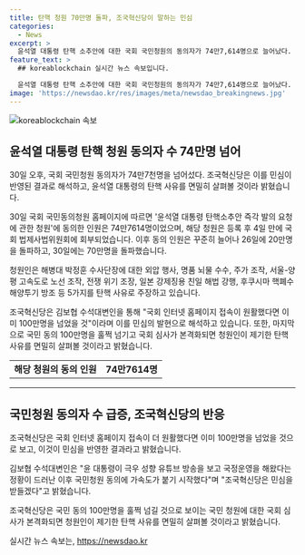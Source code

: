 ```yaml
---
title: 탄핵 청원 70만명 돌파, 조국혁신당이 말하는 민심
categories:
  - News
excerpt: >
  윤석열 대통령 탄핵 소추안에 대한 국회 국민청원의 동의자가 74만7,614명으로 늘어났다. 조국혁신당은 이를 민심의 반영이라고 주장하며, 윤 대통령의 탄핵 사유를 검토할 것을 밝혔다. 동의자 수는 계속해서 증가하며, 해당 청원은 외압 행사, 뇌물 수수, 전쟁 위기 조장, 일본 강제징용 해법 등을 탄핵 사유로 제시하고 있다. 조국혁신당은 국민 동의 100만명 달성을 예상하고 국회 심사를 요구하며, 윤 대통령의 극우 성향 유튜브 방송에 대한 비판도 이어지고 있다.
feature_text: >
  ## koreablockchain 실시간 뉴스 속보입니다.

  윤석열 대통령 탄핵 소추안에 대한 국회 국민청원의 동의자가 74만7,614명으로 늘어났다. 조국혁신당은 이를 민심의 반영이라고 주장하며, 윤 대통령의 탄핵 사유를 검토할 것을 밝혔다. 동의자 수는 계속해서 증가하며, 해당 청원은 외압 행사, 뇌물 수수, 전쟁 위기 조장, 일본 강제징용 해법 등을 탄핵 사유로 제시하고 있다. 조국혁신당은 국민 동의 100만명 달성을 예상하고 국회 심사를 요구하며, 윤 대통령의 극우 성향 유튜브 방송에 대한 비판도 이어지고 있다.
image: 'https://newsdao.kr/res/images/meta/newsdao_breakingnews.jpg'
---
```


<p><img src="https://newsdao.kr/res/images/meta/newsdao_breakingnews.jpg" alt="koreablockchain 속보" /></p>

<h2 data-ke-size="size26">윤석열 대통령 탄핵 청원 동의자 수 74만명 넘어</h2>

<p data-ke-size="size16">30일 오후, 국회 국민청원 동의자가 74만7천명을 넘어섰다. 조국혁신당은 이를 민심이 반영된 결과로 해석하고, 윤석열 대통령의 탄핵 사유를 면밀히 살펴볼 것이라 밝혔습니다.</p>

<p data-ke-size="size16">30일 국회 국민동의청원 홈페이지에 따르면 '윤석열 대통령 탄핵소추안 즉각 발의 요청에 관한 청원'에 동의한 인원은 74만7614명이었으며, 해당 청원은 등록 후 4일 만에 국회 법제사법위원회에 회부되었습니다. 이후 동의 인원은 꾸준히 늘어나 26일에 20만명을 돌파하고, 30일에는 70만명을 돌파했습니다.</p>

<p data-ke-size="size16">청원인은 해병대 박정훈 수사단장에 대한 외압 행사, 명품 뇌물 수수, 주가 조작, 서울-양평 고속도로 노선 조작, 전쟁 위기 조장, 일본 강제징용 친일 해법 강행, 후쿠시마 핵폐수 해양투기 방조 등 5가지를 탄핵 사유로 주장하고 있습니다.</p>

<p data-ke-size="size16">조국혁신당은 김보협 수석대변인을 통해 "국회 인터넷 홈페이지 접속이 원활했다면 이미 100만명을 넘었을 것"이라며 이를 민심의 발현으로 해석하고 있습니다. 또한, 마지막으로 국민 동의 100만명을 훌쩍 넘기고 국회 심사가 본격화되면 청원인이 제기한 탄핵 사유를 면밀히 살펴볼 것이라고 밝혔습니다.</p>

<table style="width: 100%;" border="0">
<tbody>
<tr>
<td style="text-align: center; height: 17px;"><b>해당 청원의 동의 인원</b></td>
<td style="text-align: center; height: 17px;"><b>74만7614명</b></td>
</tr>
</tbody>
</table>

<hr>

<h2 data-ke-size="size26">국민청원 동의자 수 급증, 조국혁신당의 반응</h2>

<p data-ke-size="size16">조국혁신당은 국회 인터넷 홈페이지 접속이 더 원활했다면 이미 100만명을 넘었을 것으로 보고, 이것이 민심을 반영한 결과라고 밝혔습니다.</p>

<p data-ke-size="size16">김보협 수석대변인은 "윤 대통령이 극우 성향 유튜브 방송을 보고 국정운영을 해왔다는 정황이 드러난 이후 국민청원 동의에 가속도가 붙기 시작했다"며 "조국혁신당은 민심을 받들겠다"고 밝혔습니다.</p>

<p data-ke-size="size16">조국혁신당은 국민 동의 100만명을 훌쩍 넘길 것으로 보이는 국민 청원에 대한 국회 심사가 본격화되면 청원인이 제기한 탄핵 사유를 면밀히 살펴볼 것이라고 밝혔습니다.</p>
실시간 뉴스 속보는, <a href="https://newsdao.kr" rel="dofollow">https://newsdao.kr</a>


